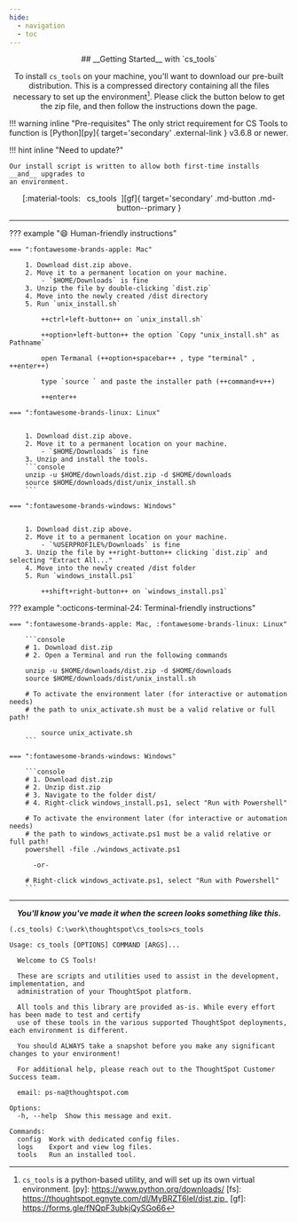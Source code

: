 ```yaml
---
hide:
  - navigation
  - toc
---
```


<style>
  /* Hide the Header, "Edit on Github" button, and paragraph header link */
  .md-typeset h1, .md-content__button { display: none; }
  .md-typeset .headerlink { display: none; }
  /* Skinny down and center the page */
  .md-content { max-width: 75%; margin: auto; }
  .md-button { width: 50%; text-align: center; margin: auto; }
  .md-typeset .admonition { margin: 1%; min-width: 48%; min-height: calc(1rem * 5); }
</style>

<center>
## __Getting Started__ with `cs_tools`

To install `cs_tools` on your machine, you'll want to download our pre-built
distribution. This is a compressed directory containing all the files necessary to set
up the environment[^1]. Please click the button below to get the zip file, and then
follow the instructions down the page.
</center>

!!! warning inline "Pre-requisites"
    The only strict requirement for CS Tools to function is 
    [Python][py]{ target='secondary' .external-link } v3.6.8 or newer.

!!! hint inline "Need to update?"

    Our install script is written to allow both first-time installs __and__ upgrades to
    an environment.

<center>
[:material-tools: &nbsp; cs_tools &nbsp;][gf]{ target='secondary' .md-button .md-button--primary }
</center>

---

??? example ":smile: Human-friendly instructions"

    === ":fontawesome-brands-apple: Mac"

        1. Download dist.zip above.
        2. Move it to a permanent location on your machine.
            - `$HOME/Downloads` is fine
        3. Unzip the file by double-clicking `dist.zip`
        4. Move into the newly created /dist directory
        5. Run `unix_install.sh`

            ++ctrl+left-button++ on `unix_install.sh`

            ++option+left-button++ the option `Copy "unix_install.sh" as Pathname`

            open Termanal (++option+spacebar++ , type "terminal" , ++enter++)

            type `source ` and paste the installer path (++command+v++)

            ++enter++

    === ":fontawesome-brands-linux: Linux"


        1. Download dist.zip above.
        2. Move it to a permanent location on your machine.
            - `$HOME/Downloads` is fine
        3. Unzip and install the tools.
        ```console
        unzip -u $HOME/downloads/dist.zip -d $HOME/downloads
        source $HOME/downloads/dist/unix_install.sh
        ```

    === ":fontawesome-brands-windows: Windows"


        1. Download dist.zip above.
        2. Move it to a permanent location on your machine.
            - `%USERPROFILE%/Downloads` is fine
        3. Unzip the file by ++right-button++ clicking `dist.zip` and selecting "Extract All..."
        4. Move into the newly created /dist folder
        5. Run `windows_install.ps1`

            ++shift+right-button++ on `windows_install.ps1`

??? example ":octicons-terminal-24: Terminal-friendly instructions"

    === ":fontawesome-brands-apple: Mac, :fontawesome-brands-linux: Linux"

        ```console
        # 1. Download dist.zip
        # 2. Open a Terminal and run the following commands

        unzip -u $HOME/downloads/dist.zip -d $HOME/downloads
        source $HOME/downloads/dist/unix_install.sh

        # To activate the environment later (for interactive or automation needs)
        # the path to unix_activate.sh must be a valid relative or full path!

            source unix_activate.sh
        ```

    === ":fontawesome-brands-windows: Windows"

        ```console
        # 1. Download dist.zip
        # 2. Unzip dist.zip
        # 3. Navigate to the folder dist/
        # 4. Right-click windows_install.ps1, select "Run with Powershell"

        # To activate the environment later (for interactive or automation needs)
        # the path to windows_activate.ps1 must be a valid relative or full path!
        powershell -file ./windows_activate.ps1

          -or-

        # Right-click windows_activate.ps1, select "Run with Powershell"
        ```

---

<center><b><i>
   You'll know you've made it when the screen looks something like this. 
</i></b></center>

```console
(.cs_tools) C:\work\thoughtspot\cs_tools>cs_tools

Usage: cs_tools [OPTIONS] COMMAND [ARGS]...

  Welcome to CS Tools!

  These are scripts and utilities used to assist in the development, implementation, and
  administration of your ThoughtSpot platform.

  All tools and this library are provided as-is. While every effort has been made to test and certify
  use of these tools in the various supported ThoughtSpot deployments, each environment is different.

  You should ALWAYS take a snapshot before you make any significant changes to your environment!

  For additional help, please reach out to the ThoughtSpot Customer Success team.

  email: ps-na@thoughtspot.com

Options:
  -h, --help  Show this message and exit.

Commands:
  config  Work with dedicated config files.
  logs    Export and view log files.
  tools   Run an installed tool.
```

[^1]: `cs_tools` is a python-based utility, and will set up its own virtual environment.
[py]: https://www.python.org/downloads/
[fs]: https://thoughtspot.egnyte.com/dl/MyBRZT6leI/dist.zip_
[gf]: https://forms.gle/fNQpF3ubkjQySGo66
